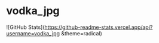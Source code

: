 # vodka_jpg


![GitHub Stats](https://github-readme-stats.vercel.app/api?username=vodka_jpg &theme=radical)

